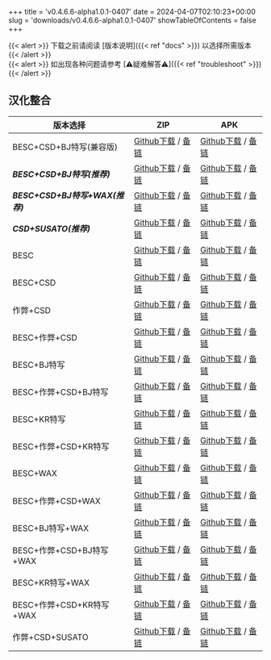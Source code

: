 
+++
title = 'v0.4.6.6-alpha1.0.1-0407'
date = 2024-04-07T02:10:23+00:00
slug = 'downloads/v0.4.6.6-alpha1.0.1-0407'
showTableOfContents = false
+++

{{< alert >}}
下载之前请阅读 [版本说明]({{< ref "docs" >}}) 以选择所需版本
{{< /alert >}}
<br>
{{< alert >}}
如出现各种问题请参考 [⚠疑难解答⚠]({{< ref "troubleshoot" >}})
{{< /alert >}}

## 汉化整合

|           版本选择            |                                                                                                                                                                            ZIP                                                                                                                                                                             |                                                                                                                                                                            APK                                                                                                                                                                             |
|-------------------------------|------------------------------------------------------------------------------------------------------------------------------------------------------------------------------------------------------------------------------------------------------------------------------------------------------------------------------------------------------------|------------------------------------------------------------------------------------------------------------------------------------------------------------------------------------------------------------------------------------------------------------------------------------------------------------------------------------------------------------|
|BESC+CSD+BJ特写(兼容版)        |[Github下载](https://github.com/DoL-Lyra/Lyra/releases/download/v0.4.6.6-alpha1.0.1-0407/DoL-0.4.6.6-Lyra-a1.0.1-polyfill-besc-cheat-csd-sideviewbj-0407.zip ) / [备链](https://mirror.ghproxy.com/https://github.com/DoL-Lyra/Lyra/releases/download/v0.4.6.6-alpha1.0.1-0407/DoL-0.4.6.6-Lyra-a1.0.1-polyfill-besc-cheat-csd-sideviewbj-0407.zip )|[Github下载](https://github.com/DoL-Lyra/Lyra/releases/download/v0.4.6.6-alpha1.0.1-0407/DoL-0.4.6.6-Lyra-a1.0.1-polyfill-besc-cheat-csd-sideviewbj-0407.apk ) / [备链](https://mirror.ghproxy.com/https://github.com/DoL-Lyra/Lyra/releases/download/v0.4.6.6-alpha1.0.1-0407/DoL-0.4.6.6-Lyra-a1.0.1-polyfill-besc-cheat-csd-sideviewbj-0407.apk )|
|***BESC+CSD+BJ特写(推荐)***    |[Github下载](https://github.com/DoL-Lyra/Lyra/releases/download/v0.4.6.6-alpha1.0.1-0407/DoL-0.4.6.6-Lyra-a1.0.1-besc-csd-sideviewbj-0407.zip ) / [备链](https://mirror.ghproxy.com/https://github.com/DoL-Lyra/Lyra/releases/download/v0.4.6.6-alpha1.0.1-0407/DoL-0.4.6.6-Lyra-a1.0.1-besc-csd-sideviewbj-0407.zip )                              |[Github下载](https://github.com/DoL-Lyra/Lyra/releases/download/v0.4.6.6-alpha1.0.1-0407/DoL-0.4.6.6-Lyra-a1.0.1-besc-csd-sideviewbj-0407.apk ) / [备链](https://mirror.ghproxy.com/https://github.com/DoL-Lyra/Lyra/releases/download/v0.4.6.6-alpha1.0.1-0407/DoL-0.4.6.6-Lyra-a1.0.1-besc-csd-sideviewbj-0407.apk )                              |
|***BESC+CSD+BJ特写+WAX(推荐)***|[Github下载](https://github.com/DoL-Lyra/Lyra/releases/download/v0.4.6.6-alpha1.0.1-0407/DoL-0.4.6.6-Lyra-a1.0.1-besc-wax-csd-sideviewbj-0407.zip ) / [备链](https://mirror.ghproxy.com/https://github.com/DoL-Lyra/Lyra/releases/download/v0.4.6.6-alpha1.0.1-0407/DoL-0.4.6.6-Lyra-a1.0.1-besc-wax-csd-sideviewbj-0407.zip )                      |[Github下载](https://github.com/DoL-Lyra/Lyra/releases/download/v0.4.6.6-alpha1.0.1-0407/DoL-0.4.6.6-Lyra-a1.0.1-besc-wax-csd-sideviewbj-0407.apk ) / [备链](https://mirror.ghproxy.com/https://github.com/DoL-Lyra/Lyra/releases/download/v0.4.6.6-alpha1.0.1-0407/DoL-0.4.6.6-Lyra-a1.0.1-besc-wax-csd-sideviewbj-0407.apk )                      |
|***CSD+SUSATO(推荐)***         |[Github下载](https://github.com/DoL-Lyra/Lyra/releases/download/v0.4.6.6-alpha1.0.1-0407/DoL-0.4.6.6-Lyra-a1.0.1-susato-csd-0407.zip ) / [备链](https://mirror.ghproxy.com/https://github.com/DoL-Lyra/Lyra/releases/download/v0.4.6.6-alpha1.0.1-0407/DoL-0.4.6.6-Lyra-a1.0.1-susato-csd-0407.zip )                                                |[Github下载](https://github.com/DoL-Lyra/Lyra/releases/download/v0.4.6.6-alpha1.0.1-0407/DoL-0.4.6.6-Lyra-a1.0.1-susato-csd-0407.apk ) / [备链](https://mirror.ghproxy.com/https://github.com/DoL-Lyra/Lyra/releases/download/v0.4.6.6-alpha1.0.1-0407/DoL-0.4.6.6-Lyra-a1.0.1-susato-csd-0407.apk )                                                |
|BESC                           |[Github下载](https://github.com/DoL-Lyra/Lyra/releases/download/v0.4.6.6-alpha1.0.1-0407/DoL-0.4.6.6-Lyra-a1.0.1-besc-0407.zip ) / [备链](https://mirror.ghproxy.com/https://github.com/DoL-Lyra/Lyra/releases/download/v0.4.6.6-alpha1.0.1-0407/DoL-0.4.6.6-Lyra-a1.0.1-besc-0407.zip )                                                            |[Github下载](https://github.com/DoL-Lyra/Lyra/releases/download/v0.4.6.6-alpha1.0.1-0407/DoL-0.4.6.6-Lyra-a1.0.1-besc-0407.apk ) / [备链](https://mirror.ghproxy.com/https://github.com/DoL-Lyra/Lyra/releases/download/v0.4.6.6-alpha1.0.1-0407/DoL-0.4.6.6-Lyra-a1.0.1-besc-0407.apk )                                                            |
|BESC+CSD                       |[Github下载](https://github.com/DoL-Lyra/Lyra/releases/download/v0.4.6.6-alpha1.0.1-0407/DoL-0.4.6.6-Lyra-a1.0.1-besc-csd-0407.zip ) / [备链](https://mirror.ghproxy.com/https://github.com/DoL-Lyra/Lyra/releases/download/v0.4.6.6-alpha1.0.1-0407/DoL-0.4.6.6-Lyra-a1.0.1-besc-csd-0407.zip )                                                    |[Github下载](https://github.com/DoL-Lyra/Lyra/releases/download/v0.4.6.6-alpha1.0.1-0407/DoL-0.4.6.6-Lyra-a1.0.1-besc-csd-0407.apk ) / [备链](https://mirror.ghproxy.com/https://github.com/DoL-Lyra/Lyra/releases/download/v0.4.6.6-alpha1.0.1-0407/DoL-0.4.6.6-Lyra-a1.0.1-besc-csd-0407.apk )                                                    |
|作弊+CSD                       |[Github下载](https://github.com/DoL-Lyra/Lyra/releases/download/v0.4.6.6-alpha1.0.1-0407/DoL-0.4.6.6-Lyra-a1.0.1-cheat-csd-0407.zip ) / [备链](https://mirror.ghproxy.com/https://github.com/DoL-Lyra/Lyra/releases/download/v0.4.6.6-alpha1.0.1-0407/DoL-0.4.6.6-Lyra-a1.0.1-cheat-csd-0407.zip )                                                  |[Github下载](https://github.com/DoL-Lyra/Lyra/releases/download/v0.4.6.6-alpha1.0.1-0407/DoL-0.4.6.6-Lyra-a1.0.1-cheat-csd-0407.apk ) / [备链](https://mirror.ghproxy.com/https://github.com/DoL-Lyra/Lyra/releases/download/v0.4.6.6-alpha1.0.1-0407/DoL-0.4.6.6-Lyra-a1.0.1-cheat-csd-0407.apk )                                                  |
|BESC+作弊+CSD                  |[Github下载](https://github.com/DoL-Lyra/Lyra/releases/download/v0.4.6.6-alpha1.0.1-0407/DoL-0.4.6.6-Lyra-a1.0.1-besc-cheat-csd-0407.zip ) / [备链](https://mirror.ghproxy.com/https://github.com/DoL-Lyra/Lyra/releases/download/v0.4.6.6-alpha1.0.1-0407/DoL-0.4.6.6-Lyra-a1.0.1-besc-cheat-csd-0407.zip )                                        |[Github下载](https://github.com/DoL-Lyra/Lyra/releases/download/v0.4.6.6-alpha1.0.1-0407/DoL-0.4.6.6-Lyra-a1.0.1-besc-cheat-csd-0407.apk ) / [备链](https://mirror.ghproxy.com/https://github.com/DoL-Lyra/Lyra/releases/download/v0.4.6.6-alpha1.0.1-0407/DoL-0.4.6.6-Lyra-a1.0.1-besc-cheat-csd-0407.apk )                                        |
|BESC+BJ特写                    |[Github下载](https://github.com/DoL-Lyra/Lyra/releases/download/v0.4.6.6-alpha1.0.1-0407/DoL-0.4.6.6-Lyra-a1.0.1-besc-sideviewbj-0407.zip ) / [备链](https://mirror.ghproxy.com/https://github.com/DoL-Lyra/Lyra/releases/download/v0.4.6.6-alpha1.0.1-0407/DoL-0.4.6.6-Lyra-a1.0.1-besc-sideviewbj-0407.zip )                                      |[Github下载](https://github.com/DoL-Lyra/Lyra/releases/download/v0.4.6.6-alpha1.0.1-0407/DoL-0.4.6.6-Lyra-a1.0.1-besc-sideviewbj-0407.apk ) / [备链](https://mirror.ghproxy.com/https://github.com/DoL-Lyra/Lyra/releases/download/v0.4.6.6-alpha1.0.1-0407/DoL-0.4.6.6-Lyra-a1.0.1-besc-sideviewbj-0407.apk )                                      |
|BESC+作弊+CSD+BJ特写           |[Github下载](https://github.com/DoL-Lyra/Lyra/releases/download/v0.4.6.6-alpha1.0.1-0407/DoL-0.4.6.6-Lyra-a1.0.1-besc-cheat-csd-sideviewbj-0407.zip ) / [备链](https://mirror.ghproxy.com/https://github.com/DoL-Lyra/Lyra/releases/download/v0.4.6.6-alpha1.0.1-0407/DoL-0.4.6.6-Lyra-a1.0.1-besc-cheat-csd-sideviewbj-0407.zip )                  |[Github下载](https://github.com/DoL-Lyra/Lyra/releases/download/v0.4.6.6-alpha1.0.1-0407/DoL-0.4.6.6-Lyra-a1.0.1-besc-cheat-csd-sideviewbj-0407.apk ) / [备链](https://mirror.ghproxy.com/https://github.com/DoL-Lyra/Lyra/releases/download/v0.4.6.6-alpha1.0.1-0407/DoL-0.4.6.6-Lyra-a1.0.1-besc-cheat-csd-sideviewbj-0407.apk )                  |
|BESC+KR特写                    |[Github下载](https://github.com/DoL-Lyra/Lyra/releases/download/v0.4.6.6-alpha1.0.1-0407/DoL-0.4.6.6-Lyra-a1.0.1-besc-sideviewkr-0407.zip ) / [备链](https://mirror.ghproxy.com/https://github.com/DoL-Lyra/Lyra/releases/download/v0.4.6.6-alpha1.0.1-0407/DoL-0.4.6.6-Lyra-a1.0.1-besc-sideviewkr-0407.zip )                                      |[Github下载](https://github.com/DoL-Lyra/Lyra/releases/download/v0.4.6.6-alpha1.0.1-0407/DoL-0.4.6.6-Lyra-a1.0.1-besc-sideviewkr-0407.apk ) / [备链](https://mirror.ghproxy.com/https://github.com/DoL-Lyra/Lyra/releases/download/v0.4.6.6-alpha1.0.1-0407/DoL-0.4.6.6-Lyra-a1.0.1-besc-sideviewkr-0407.apk )                                      |
|BESC+作弊+CSD+KR特写           |[Github下载](https://github.com/DoL-Lyra/Lyra/releases/download/v0.4.6.6-alpha1.0.1-0407/DoL-0.4.6.6-Lyra-a1.0.1-besc-cheat-csd-sideviewkr-0407.zip ) / [备链](https://mirror.ghproxy.com/https://github.com/DoL-Lyra/Lyra/releases/download/v0.4.6.6-alpha1.0.1-0407/DoL-0.4.6.6-Lyra-a1.0.1-besc-cheat-csd-sideviewkr-0407.zip )                  |[Github下载](https://github.com/DoL-Lyra/Lyra/releases/download/v0.4.6.6-alpha1.0.1-0407/DoL-0.4.6.6-Lyra-a1.0.1-besc-cheat-csd-sideviewkr-0407.apk ) / [备链](https://mirror.ghproxy.com/https://github.com/DoL-Lyra/Lyra/releases/download/v0.4.6.6-alpha1.0.1-0407/DoL-0.4.6.6-Lyra-a1.0.1-besc-cheat-csd-sideviewkr-0407.apk )                  |
|BESC+WAX                       |[Github下载](https://github.com/DoL-Lyra/Lyra/releases/download/v0.4.6.6-alpha1.0.1-0407/DoL-0.4.6.6-Lyra-a1.0.1-besc-wax-0407.zip ) / [备链](https://mirror.ghproxy.com/https://github.com/DoL-Lyra/Lyra/releases/download/v0.4.6.6-alpha1.0.1-0407/DoL-0.4.6.6-Lyra-a1.0.1-besc-wax-0407.zip )                                                    |[Github下载](https://github.com/DoL-Lyra/Lyra/releases/download/v0.4.6.6-alpha1.0.1-0407/DoL-0.4.6.6-Lyra-a1.0.1-besc-wax-0407.apk ) / [备链](https://mirror.ghproxy.com/https://github.com/DoL-Lyra/Lyra/releases/download/v0.4.6.6-alpha1.0.1-0407/DoL-0.4.6.6-Lyra-a1.0.1-besc-wax-0407.apk )                                                    |
|BESC+作弊+CSD+WAX              |[Github下载](https://github.com/DoL-Lyra/Lyra/releases/download/v0.4.6.6-alpha1.0.1-0407/DoL-0.4.6.6-Lyra-a1.0.1-besc-wax-cheat-csd-0407.zip ) / [备链](https://mirror.ghproxy.com/https://github.com/DoL-Lyra/Lyra/releases/download/v0.4.6.6-alpha1.0.1-0407/DoL-0.4.6.6-Lyra-a1.0.1-besc-wax-cheat-csd-0407.zip )                                |[Github下载](https://github.com/DoL-Lyra/Lyra/releases/download/v0.4.6.6-alpha1.0.1-0407/DoL-0.4.6.6-Lyra-a1.0.1-besc-wax-cheat-csd-0407.apk ) / [备链](https://mirror.ghproxy.com/https://github.com/DoL-Lyra/Lyra/releases/download/v0.4.6.6-alpha1.0.1-0407/DoL-0.4.6.6-Lyra-a1.0.1-besc-wax-cheat-csd-0407.apk )                                |
|BESC+BJ特写+WAX                |[Github下载](https://github.com/DoL-Lyra/Lyra/releases/download/v0.4.6.6-alpha1.0.1-0407/DoL-0.4.6.6-Lyra-a1.0.1-besc-wax-sideviewbj-0407.zip ) / [备链](https://mirror.ghproxy.com/https://github.com/DoL-Lyra/Lyra/releases/download/v0.4.6.6-alpha1.0.1-0407/DoL-0.4.6.6-Lyra-a1.0.1-besc-wax-sideviewbj-0407.zip )                              |[Github下载](https://github.com/DoL-Lyra/Lyra/releases/download/v0.4.6.6-alpha1.0.1-0407/DoL-0.4.6.6-Lyra-a1.0.1-besc-wax-sideviewbj-0407.apk ) / [备链](https://mirror.ghproxy.com/https://github.com/DoL-Lyra/Lyra/releases/download/v0.4.6.6-alpha1.0.1-0407/DoL-0.4.6.6-Lyra-a1.0.1-besc-wax-sideviewbj-0407.apk )                              |
|BESC+作弊+CSD+BJ特写+WAX       |[Github下载](https://github.com/DoL-Lyra/Lyra/releases/download/v0.4.6.6-alpha1.0.1-0407/DoL-0.4.6.6-Lyra-a1.0.1-besc-wax-cheat-csd-sideviewbj-0407.zip ) / [备链](https://mirror.ghproxy.com/https://github.com/DoL-Lyra/Lyra/releases/download/v0.4.6.6-alpha1.0.1-0407/DoL-0.4.6.6-Lyra-a1.0.1-besc-wax-cheat-csd-sideviewbj-0407.zip )          |[Github下载](https://github.com/DoL-Lyra/Lyra/releases/download/v0.4.6.6-alpha1.0.1-0407/DoL-0.4.6.6-Lyra-a1.0.1-besc-wax-cheat-csd-sideviewbj-0407.apk ) / [备链](https://mirror.ghproxy.com/https://github.com/DoL-Lyra/Lyra/releases/download/v0.4.6.6-alpha1.0.1-0407/DoL-0.4.6.6-Lyra-a1.0.1-besc-wax-cheat-csd-sideviewbj-0407.apk )          |
|BESC+KR特写+WAX                |[Github下载](https://github.com/DoL-Lyra/Lyra/releases/download/v0.4.6.6-alpha1.0.1-0407/DoL-0.4.6.6-Lyra-a1.0.1-besc-wax-sideviewkr-0407.zip ) / [备链](https://mirror.ghproxy.com/https://github.com/DoL-Lyra/Lyra/releases/download/v0.4.6.6-alpha1.0.1-0407/DoL-0.4.6.6-Lyra-a1.0.1-besc-wax-sideviewkr-0407.zip )                              |[Github下载](https://github.com/DoL-Lyra/Lyra/releases/download/v0.4.6.6-alpha1.0.1-0407/DoL-0.4.6.6-Lyra-a1.0.1-besc-wax-sideviewkr-0407.apk ) / [备链](https://mirror.ghproxy.com/https://github.com/DoL-Lyra/Lyra/releases/download/v0.4.6.6-alpha1.0.1-0407/DoL-0.4.6.6-Lyra-a1.0.1-besc-wax-sideviewkr-0407.apk )                              |
|BESC+作弊+CSD+KR特写+WAX       |[Github下载](https://github.com/DoL-Lyra/Lyra/releases/download/v0.4.6.6-alpha1.0.1-0407/DoL-0.4.6.6-Lyra-a1.0.1-besc-wax-cheat-csd-sideviewkr-0407.zip ) / [备链](https://mirror.ghproxy.com/https://github.com/DoL-Lyra/Lyra/releases/download/v0.4.6.6-alpha1.0.1-0407/DoL-0.4.6.6-Lyra-a1.0.1-besc-wax-cheat-csd-sideviewkr-0407.zip )          |[Github下载](https://github.com/DoL-Lyra/Lyra/releases/download/v0.4.6.6-alpha1.0.1-0407/DoL-0.4.6.6-Lyra-a1.0.1-besc-wax-cheat-csd-sideviewkr-0407.apk ) / [备链](https://mirror.ghproxy.com/https://github.com/DoL-Lyra/Lyra/releases/download/v0.4.6.6-alpha1.0.1-0407/DoL-0.4.6.6-Lyra-a1.0.1-besc-wax-cheat-csd-sideviewkr-0407.apk )          |
|作弊+CSD+SUSATO                |[Github下载](https://github.com/DoL-Lyra/Lyra/releases/download/v0.4.6.6-alpha1.0.1-0407/DoL-0.4.6.6-Lyra-a1.0.1-susato-cheat-csd-0407.zip ) / [备链](https://mirror.ghproxy.com/https://github.com/DoL-Lyra/Lyra/releases/download/v0.4.6.6-alpha1.0.1-0407/DoL-0.4.6.6-Lyra-a1.0.1-susato-cheat-csd-0407.zip )                                    |[Github下载](https://github.com/DoL-Lyra/Lyra/releases/download/v0.4.6.6-alpha1.0.1-0407/DoL-0.4.6.6-Lyra-a1.0.1-susato-cheat-csd-0407.apk ) / [备链](https://mirror.ghproxy.com/https://github.com/DoL-Lyra/Lyra/releases/download/v0.4.6.6-alpha1.0.1-0407/DoL-0.4.6.6-Lyra-a1.0.1-susato-cheat-csd-0407.apk )                                    |
